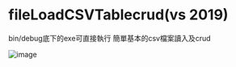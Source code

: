 # fileLoadCSVTablecrud(vs 2019)
bin/debug底下的exe可直接執行
簡單基本的csv檔案讀入及crud

![image](https://user-images.githubusercontent.com/23658791/118142529-0aac4980-b43d-11eb-85c2-b1a4d048b9ee.png)
